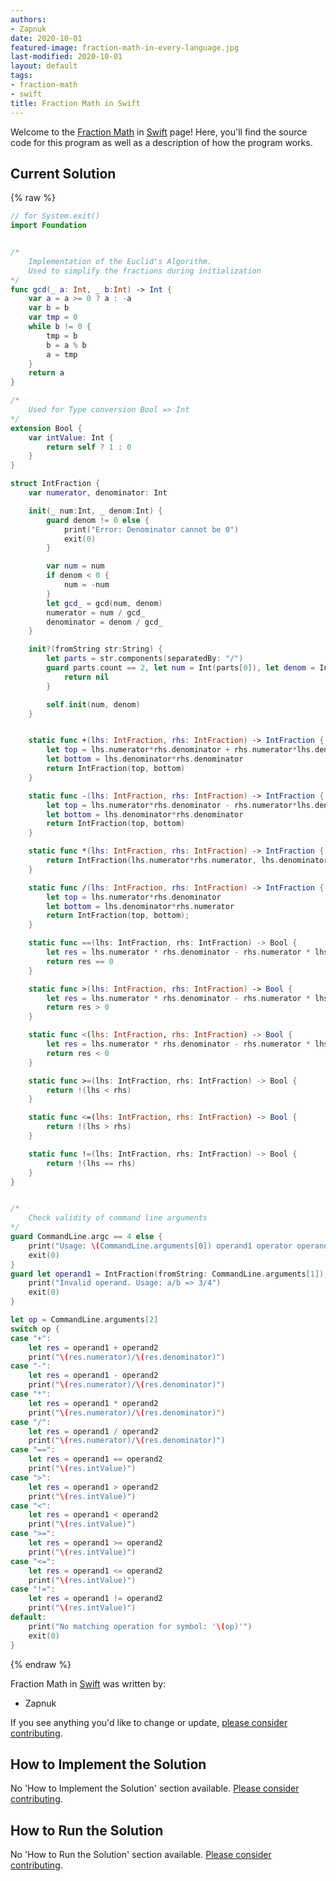 ```yaml
---
authors:
- Zapnuk
date: 2020-10-01
featured-image: fraction-math-in-every-language.jpg
last-modified: 2020-10-01
layout: default
tags:
- fraction-math
- swift
title: Fraction Math in Swift
---
```


Welcome to the [Fraction Math](https://sampleprograms.io/projects/fraction-math) in [Swift](https://sampleprograms.io/languages/swift) page! Here, you'll find the source code for this program as well as a description of how the program works.

## Current Solution

{% raw %}

```swift
// for System.exit()
import Foundation


/*
    Implementation of the Euclid's Algorithm.
    Used to simplify the fractions during initialization
*/
func gcd(_ a: Int, _ b:Int) -> Int {
    var a = a >= 0 ? a : -a
    var b = b
    var tmp = 0
    while b != 0 {
        tmp = b
        b = a % b
        a = tmp
    }
    return a
}

/*
    Used for Type conversion Bool => Int
*/
extension Bool {
    var intValue: Int {
        return self ? 1 : 0
    }    
}

struct IntFraction {
    var numerator, denominator: Int

    init(_ num:Int, _ denom:Int) {
        guard denom != 0 else {
            print("Error: Denominator cannot be 0")
            exit(0)
        }

        var num = num
        if denom < 0 {
            num = -num
        }
        let gcd_ = gcd(num, denom) 
        numerator = num / gcd_
        denominator = denom / gcd_
    }

    init?(fromString str:String) {
        let parts = str.components(separatedBy: "/")
        guard parts.count == 2, let num = Int(parts[0]), let denom = Int(parts[1]) else {
            return nil
        }

        self.init(num, denom)
    }


    static func +(lhs: IntFraction, rhs: IntFraction) -> IntFraction {
        let top = lhs.numerator*rhs.denominator + rhs.numerator*lhs.denominator
        let bottom = lhs.denominator*rhs.denominator
        return IntFraction(top, bottom)
    }

    static func -(lhs: IntFraction, rhs: IntFraction) -> IntFraction {
        let top = lhs.numerator*rhs.denominator - rhs.numerator*lhs.denominator
        let bottom = lhs.denominator*rhs.denominator
        return IntFraction(top, bottom)
    }

    static func *(lhs: IntFraction, rhs: IntFraction) -> IntFraction {
        return IntFraction(lhs.numerator*rhs.numerator, lhs.denominator*rhs.denominator)
    }

    static func /(lhs: IntFraction, rhs: IntFraction) -> IntFraction {
        let top = lhs.numerator*rhs.denominator
        let bottom = lhs.denominator*rhs.numerator
        return IntFraction(top, bottom);
    }

    static func ==(lhs: IntFraction, rhs: IntFraction) -> Bool {
        let res = lhs.numerator * rhs.denominator - rhs.numerator * lhs.denominator
        return res == 0
    }

    static func >(lhs: IntFraction, rhs: IntFraction) -> Bool {
        let res = lhs.numerator * rhs.denominator - rhs.numerator * lhs.denominator
        return res > 0
    }

    static func <(lhs: IntFraction, rhs: IntFraction) -> Bool {
        let res = lhs.numerator * rhs.denominator - rhs.numerator * lhs.denominator
        return res < 0
    }

    static func >=(lhs: IntFraction, rhs: IntFraction) -> Bool {
        return !(lhs < rhs)
    }

    static func <=(lhs: IntFraction, rhs: IntFraction) -> Bool {
        return !(lhs > rhs)
    }

    static func !=(lhs: IntFraction, rhs: IntFraction) -> Bool {
        return !(lhs == rhs)
    }
}


/*
    Check validity of command line arguments
*/
guard CommandLine.argc == 4 else {
    print("Usage: \(CommandLine.arguments[0]) operand1 operator operand2")
    exit(0)
}
guard let operand1 = IntFraction(fromString: CommandLine.arguments[1]), let operand2 = IntFraction(fromString: CommandLine.arguments[3]) else {
    print("Invalid operand. Usage: a/b => 3/4")
    exit(0)
}

let op = CommandLine.arguments[2]
switch op {
case "+":
    let res = operand1 + operand2
    print("\(res.numerator)/\(res.denominator)")
case "-":
    let res = operand1 - operand2
    print("\(res.numerator)/\(res.denominator)")
case "*":
    let res = operand1 * operand2
    print("\(res.numerator)/\(res.denominator)")
case "/":
    let res = operand1 / operand2
    print("\(res.numerator)/\(res.denominator)")
case "==":
    let res = operand1 == operand2
    print("\(res.intValue)")
case ">":
    let res = operand1 > operand2
    print("\(res.intValue)")
case "<":
    let res = operand1 < operand2
    print("\(res.intValue)")
case ">=":
    let res = operand1 >= operand2
    print("\(res.intValue)")
case "<=":
    let res = operand1 <= operand2
    print("\(res.intValue)")
case "!=":
    let res = operand1 != operand2
    print("\(res.intValue)")
default:
    print("No matching operation for symbol: '\(op)'")
    exit(0)
}
```

{% endraw %}

Fraction Math in [Swift](https://sampleprograms.io/languages/swift) was written by:

- Zapnuk

If you see anything you'd like to change or update, [please consider contributing](https://github.com/TheRenegadeCoder/sample-programs).

## How to Implement the Solution

No 'How to Implement the Solution' section available. [Please consider contributing](https://github.com/TheRenegadeCoder/sample-programs-website).

## How to Run the Solution

No 'How to Run the Solution' section available. [Please consider contributing](https://github.com/TheRenegadeCoder/sample-programs-website).